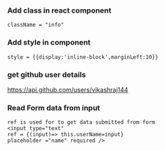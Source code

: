 
### Add class in react component
    className = "info" 

### Add style in component
    style = {{display:'inline-block',marginLeft:10}}

### get github user details
https://api.github.com/users/vikashraj144

### Read Form data from input
    ref is used for to get data submitted from form
    <input type="text"
    ref = {(input)=> this.userName=input}
    placeholder ="name" required />


